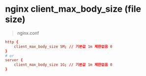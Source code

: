 # nginx client_max_body_size (file size)

> nginx.conf

```conf
http {
    client_max_body_size 5M; // 기본값 1m 제한없음 0
}
# or
server {
    client_max_body_size 1G; // 기본값 1m 제한없음 0
}
```
